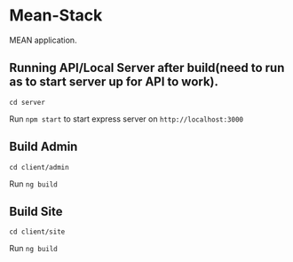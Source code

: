 # Mean-Stack

MEAN application.

## Running API/Local Server after build(need to run as to start server up for API to work).

`cd server`

Run `npm start` to start express server on `http://localhost:3000`

## Build Admin
`cd client/admin`

Run `ng build` 

## Build Site
`cd client/site`

Run `ng build` 
